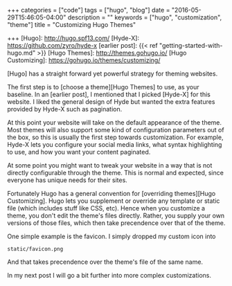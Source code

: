+++
categories = ["code"]
tags = ["hugo", "blog"]
date = "2016-05-29T15:46:05-04:00"
description = ""
keywords = ["hugo", "customization", "theme"]
title = "Customizing Hugo Themes"

+++
[Hugo]: http://hugo.spf13.com/
[Hyde-X]: https://github.com/zyro/hyde-x
[earlier post]: {{< ref "getting-started-with-hugo.md" >}}
[Hugo Themes]: http://themes.gohugo.io/
[Hugo Customizing]: https://gohugo.io/themes/customizing/

[Hugo] has a straight forward yet powerful strategy for theming websites. 

The first step is to [choose a theme][Hugo Themes] to use, as your baseline. In an [earlier post], I mentioned that I picked [Hyde-X] for this website. I liked the general design of Hyde but wanted the extra features provided by Hyde-X such as pagination.

At this point your website will take on the default appearance of the theme. Most themes will also support some kind of configuration parameters out of the box, so this is usually the first step towards customization. For example, Hyde-X lets you configure your social media links, what syntax highlighting to use, and how you want your content paginated.

At some point you might want to tweak your website in a way that is not directly configurable through the theme. This is normal and expected, since everyone has unique needs for their sites.

Fortunately Hugo has a general convention for [overriding themes][Hugo Customizing]. Hugo lets you supplement or override any template or static file (which includes stuff like CSS, etc). Hence when you customize a theme, you don't edit the theme's files directly. Rather, you supply your own versions of those files, which then take precendence over that of the theme.

One simple example is the favicon. I simply dropped my custom icon into 

	static/favicon.png

And that takes precendence over the theme's file of the same name.

In my next post I will go a bit further into more complex customizations.
